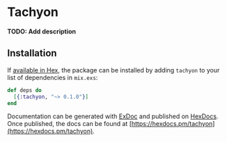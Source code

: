 # Tachyon

**TODO: Add description**

## Installation

If [available in Hex](https://hex.pm/docs/publish), the package can be installed
by adding `tachyon` to your list of dependencies in `mix.exs`:

```elixir
def deps do
  [{:tachyon, "~> 0.1.0"}]
end
```

Documentation can be generated with [ExDoc](https://github.com/elixir-lang/ex_doc)
and published on [HexDocs](https://hexdocs.pm). Once published, the docs can
be found at [https://hexdocs.pm/tachyon](https://hexdocs.pm/tachyon).

